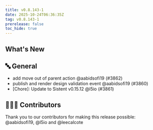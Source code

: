 ```yaml
---
title: v0.8.143-1
date: 2025-10-24T06:36:35Z
tag: v0.8.143-1
prerelease: false
toc_hide: true
---
```


## What's New
## 🔤 General
- add move out of parent action @aabidsofi19 (#3862)
- publish and render design validation event @aabidsofi19 (#3860)
- [Chore]: Update to Sistent v0.15.12 @l5io (#3861)

## 👨🏽‍💻 Contributors

Thank you to our contributors for making this release possible:
@aabidsofi19, @l5io and @leecalcote
